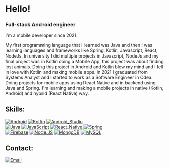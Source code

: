 # Hello!
### Full-stack Android engineer

I'm a mobile developer since 2021.

My first programming language that I learned was Java and then I was learning languages and frameworks like Spring, Kotlin, Javascript, React, NodeJs.
In university I did multiple projects in Javascript, NodeJs and my final project was in Kotlin doing a Mobile App, this project was about finding lost animals. Doing this project in Android and Kotlin blew my mind and I fell in love with Kotlin and making mobile apps.
In 2021 I graduated from Systems Analyst and I started to work as a Software Engineer in Odea. Doing projects for mobile apps using React Native and in backend using Java and Spring.
I'm learning and making a mobile projects in native (Kotlin, Android) and hybrid (React Native) way.

## Skills:
[![Android](https://img.shields.io/badge/Android-3DDC84?style=for-the-badge&logo=android&logoColor=white&labelColor=101010)]()
[![Kotlin](https://img.shields.io/badge/Kotlin-0095D5?style=for-the-badge&logo=kotlin&logoColor=white&labelColor=101010)]()
[![Android_Studio](https://img.shields.io/badge/Android_Studio-3DDC84?style=for-the-badge&logo=android-studio&logoColor=white&labelColor=101010)]()
</br>
[![Java](https://img.shields.io/badge/Java-007396?style=for-the-badge&logo=java&logoColor=white&labelColor=101010)]()
[![JavaScript](https://img.shields.io/badge/JavaScript-F7DF1E?style=for-the-badge&logo=javascript&logoColor=white&labelColor=101010)]()
[![React_Native](https://img.shields.io/badge/React_Native-4285F4?style=for-the-badge&logo=react&logoColor=white&labelColor=101010)]()
[![Spring](https://img.shields.io/badge/Spring-47A248?style=for-the-badge&logo=spring&logoColor=white&labelColor=47A248)]()
</br>
[![Firebase](https://img.shields.io/badge/Firebase-FFCA28?style=for-the-badge&logo=firebase&logoColor=white&labelColor=101010)]()
[![Node.JS](https://img.shields.io/badge/Node.JS-339933?style=for-the-badge&logo=node.js&logoColor=white&labelColor=101010)]()
[![MongoDB](https://img.shields.io/badge/MongoDB-47A248?style=for-the-badge&logo=mongodb&logoColor=white&labelColor=101010)]()
[![MySQL](https://img.shields.io/badge/MySQL-4479A1?style=for-the-badge&logo=mysql&logoColor=white&labelColor=101010)]()

## Contact:
[![Email](https://img.shields.io/badge/gianscapin96@gmail.com-my_personal_email-D14836?style=for-the-badge&logo=gmail&logoColor=white&labelColor=101010)](mailto:gianscapin96@gmail.com)
<!--
**gianscapin/gianscapin** is a ✨ _special_ ✨ repository because its `README.md` (this file) appears on your GitHub profile.

Here are some ideas to get you started:

- 🔭 I’m currently working on ...
- 🌱 I’m currently learning ...
- 👯 I’m looking to collaborate on ...
- 🤔 I’m looking for help with ...
- 💬 Ask me about ...
- 📫 How to reach me: ...
- 😄 Pronouns: ...
- ⚡ Fun fact: ...
-->
